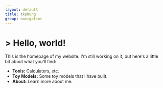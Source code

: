 ```yaml
---
layout: default
title: tkphung
group: navigation
---
```


# > Hello, world!

This is the homepage of my website. I'm still working on it, but here's a little bit about what you'll find:


*   **Tools:** Calculators, etc.
*   **Toy Models:** Some toy models that I have built.
*   **About:** Learn more about me.